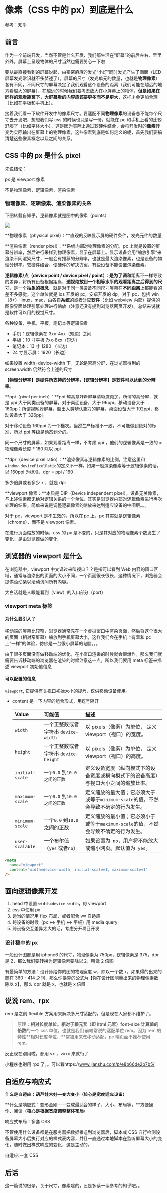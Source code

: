 # 像素（CSS 中的 px）到底是什么

参考：[知乎](https://www.zhihu.com/question/313971223/answer/628236155)

## 前言

作为一个前端开发，当然不管是什么开发，我们都生活在“屏幕”的前后左右、里里外外，屏幕上呈现物体的尺寸当然也需要关心一下啦

要从最直接看到的屏幕说起，由密密麻麻的发光“小灯”同时发光产生了画面（LED 屏幕发光常识就不多赘述了），屏幕的尺寸（发光单元的数量，也就是**物理像素**）各有不同，不同尺寸的屏幕决定了我们观看这个设备的距离（我们可能在越远的地方看越大的屏幕），在越远的时候我们要考虑放大在小屏幕上的物体，**但是如果在同样的观看距离下，大屏幕看的内容应该要更多而不是更大**，这样才会更加合理（比如在平板和手机上）。

接着我们看一下软件开发中的像素尺寸。要适配不同**物理像素**的设备总不能每个尺寸去开发吧，想想我们写 css 的时候也只是写一份，就能在 pc 和手机上看的比较舒服了（比如字体大小），这是因为实际上通过软硬件结合，会将开发时的**像素**转变为实际输出在屏幕上的物理像素，这些像素到底是如何定义的呢，首先我们要搞清楚这些像素概念以及之间的关系。

## CSS 中的 px 是什么 pixel

先说结论：

px 是 viewport 像素

不是物理像素、逻辑像素、渲染像素

### 物理像素、逻辑像素、渲染像素的关系

下图转载自知乎，逻辑像素就是图中的像素（points）

![](https://pic3.zhimg.com/80/v2-5e6828b1fe33e8e9cd5e7ea92f776a26_720w.jpg)

**物理像素（physical pixel）：**直观的反映显示屏的硬件条件，发光元件的数量

**渲染像素（render pixel）：**系统内部对物理像素的分配，pc 上就是设置的屏幕分辨率，然后进行采样到物理像素，显示在屏幕上。显示设备会用“缩放引擎”来渲染不同渲染尺寸，一般会有推荐的分辨率，也就是最大渲染像素，也是设备的物理分辨率。软硬件结合，便硬件的解决方案，有些设备不能设置渲染像素。

**逻辑像素/点（device point / device pixel / point）：**是为了**调和**距离不一样导致的差异，将所有设备根据距离，**透视缩放到一个相等水平的观看距离之后得到的尺寸**，是一个**抽象的概念**，就是对于同一类设备不同尺寸屏幕在**不同距离**上都能看的差不多感觉，这个单位就是 ios 开发的 px，安卓开发的 dp。对于 pc，包括 win（8+） linux，mac，由各自**系统**的或者对应**软件**（比如 webview 内部）提供的图像界面处理引擎处理进行缩放（注意还没有提到浏览器网页开发）。总结来说就是软件可以用的视觉尺寸。

各种设备，手机，平板，笔记本等逻辑像素

- 手机：逻辑像素在 3xx-4xx（短边）之间
- 平板：10 寸平板 7xx-8xx（短边）
- 笔记本：13 寸 1280 （长边）
- 24 寸显示屏：1920（长边）

如果设置 width=device-width 下，无论是否高分屏，在浏览器得到的 screen.width 仍然符合上述的尺寸

**【物理分辨率】是硬件所支持的分辨率，【逻辑分辨率】是软件可以达到的分辨率。**

**ppi（pixel per inch）：**ppi 越高意味着屏幕清晰度更加，所谓的高分屏，就是 ppi 大于同类设备的屏幕，对于桌面设备，大于 96ppi，移动设备大于 160pp；所谓视网膜屏幕，超出人类辨认能力的屏幕，桌面设备大于 192ppi，移动设备大于 326ppi。

对于移动设备 160ppi 为一个档次。当然生产标准不一致，不可能做到绝对的标准，所以 ppi 等级是动态划分的。

同一个尺寸的屏幕，如果观看距离一样，不考虑 ppi ，他们的逻辑像素是一致的 = 物理像素长度 \* 160 除以 ppi

**dpr（device pixel ratio）：**渲染像素与逻辑像素的比例，注意这里和`window.devicePixelRatio`的定义不一样。如果一般渲染像素等于逻辑像素的话，以 160ppi 为标准，dpr = ppi / 160

多少倍屏或者多少 x ，就是 dpr

**viewport 像素：**本质是 DIP（Device independent pixel），设备无关像素，与上述像素都无绝对逻辑关系的一个单位。其实是浏览器内部对逻辑像素进行再次处理的结果，简单来说是调整逻辑像素的缩放来达到适应设备的中间层。。。

对于 pc，viewport 是不生效的，所以在 pc 上，px 其实就是逻辑像素（chrome），而不是 viewport 像素。

在进行页面缩放的时候，css 的 px 是不变的，只是其对应的物理像素个数发生了变化，是由浏览器做的变化

## 浏览器的 viewport 是什么

在浏览器中，viewport 中文译过来叫视口？？是指可以看到 Web 内容的窗口区域，通常与渲染出的页面的大小不同，一个页面很长很长，这种情况下，浏览器会提供滚动条以滚动访问所有内容。

大白话就是人眼能看到（view）的入口部分（port）

### viewport meta 标签

#### 为什么要引入？

移动端的屏幕比较窄，浏览器通常先在一个虚拟窗口中渲染页面，然后将这个很大的页面（相对窄屏幕）缩放到手机屏幕大小，这样我们会在手机上有着和 pc 上“一样”的体验，仿佛是一台很小屏幕的电脑。。。

由于很多页面没有做移动端的优化，在小窗口渲染的时候就会很爆炸，那么我们就需要告诉移动端的浏览器在渲染的时候注意这一点，所以我们要用 meta 标签来描述 viewport 初始值信息

#### 可以配置的信息

`viewport`, 它提供有关视口初始大小的提示，仅供移动设备使用。

- content 是一下内容的组合形式，用逗号隔开

  | Value           | 可能值                               | 描述                                                                                 |
  | :-------------- | :----------------------------------- | :----------------------------------------------------------------------------------- |
  | `width`         | 一个正整数或者字符串 `device-width`  | 以 pixels（像素）为单位， 定义 viewport（视口）的宽度。                              |
  | `height`        | 一个正整数或者字符串 `device-height` | 以 pixels（像素）为单位， 定义 viewport（视口）的高度。                              |
  | `initial-scale` | `一个0.0` 到`10.0之间的正数`         | 定义设备宽度（纵向模式下的设备宽度或横向模式下的设备高度）与视口大小之间的缩放比率。 |
  | `maximum-scale` | `一个0.0` 到`10.0之间的正数`         | 定义缩放的最大值；它必须大于或等于`minimum-scale`的值，不然会导致不确定的行为发生。  |
  | `minimum-scale` | 一个`0.0` 到`10.0`之间的正数         | 定义缩放的最小值；它必须小于或等于`maximum-scale`的值，不然会导致不确定的行为发生。  |
  | `user-scalable` | 一个布尔值（`yes` 或者`no`）         | 如果设置为` no`，用户将不能放大或缩小网页。默认值为` yes`。                          |

```html
<meta
  name="viewport"
  content="width=device-width, initial-scale=1, maximum-scale=1"
/>
```

## 面向逻辑像素开发

1. head 中设置 `width=device-width`，的 viewport
2. css 中使用 px
3. 适当的情况用 flex 布局，或者配合 vw 自适应
4. 跨设备的时候（px <-> 手机 <-> 平板）用 media query
5. 跨设备交互差异太大的话，考虑分开项目开发

### 设计稿中的 px

一般设计图都是用 iphone6 的尺寸，物理像素为 750px，逻辑像素是 375，dpr 是 2，那么我们要转换为逻辑像素要除以 2，叫做 2 倍图

有最简单的方法：设计师给你的图的物理宽度 w，除以一个数 x，如果得的出来的商在 360 - 414 之间，那么你换算的公式为【你在设计图测量出来的物理像素数除以 x】，那么 dpr 就是 x，也就是 x 倍图

## 说说 rem、rpx

rem 是之前 flexible 方案用来解决多尺寸适配的，但是现在人家都不维护了。

> 原理：**相对长度单位。相对于根元素（即 html 元素）font-size 计算值的倍数**的一个 css 单位，也就是我们
> 前端常说的适配单位 rem。因为 rem 的特性**相对长度单位，**常被用来做移动适配，pc 端页面不推荐使用 rem。

反正现在别用啦，都用 vx ，vxxx 来就行了

小程序也别用 rpx 了。。可以看https://www.jianshu.com/p/e8b66de2b7b5/

## 自适应与响应式

**什么是自适应：葫芦娃大娃—变大变小（核心是宽度适应设备）**

**什么是响应式：变形金刚——变成最适合的样子，大小，布局等，**方便操作、阅读（**核心是根据宽度调整整体布局**）

响应式布局：多套 CSS

不管使用什么设备都是在服务器把数据推送到浏览器后，脚本或 CSS 自行检测设备屏幕大小后执行对应的样式表内容，并且一直通过本地脚本在监听屏幕大小的变化，随时做出样式响应的变化，这是主动的。

自适应:一套 CSS

## 后话

这一篇说的很晕，关于尺寸，像素啥的，还是多读一读参考的知乎吧。。
